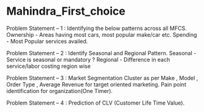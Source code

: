 # Mahindra_First_choice

Problem Statement – 1 : Identifying the below patterns across all MFCS.
Ownership - Areas having most cars, most popular make/car etc.
Spending   - Most Popular services availed.  

Problem Statement – 2 : Identify Seasonal and Regional Pattern.
Seasonal   -  Service is seasonal or mandatory ?
Regional    -  Difference in each service/labor costing region wise

Problem Statement – 3 : Market Segmentation
Cluster as per Make , Model , Order Type , Average Revenue for target oriented marketing.
Pain point identification for organization(One Timer).

Problem Statement – 4 : Prediction of CLV (Customer Life Time Value).
